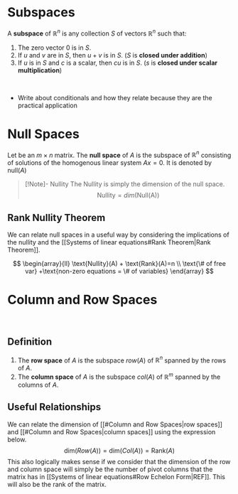 



# Subspaces
A **subspace** of $\mathbb{R}^n$ is any collection $S$ of vectors $\mathbb{R}^n$ such that:
1. The zero vector $0$ is in $S$.
2. If $u$ and $v$ are in $S$, then $u+v$ is in $S$. ($S$ is **closed under addition**)
3. If $u$ is in $S$ and $c$ is a scalar, then $cu$ is in $S$. ($s$ is **closed under scalar multiplication**)

&emsp;

- Write about conditionals and how they relate because they are the practical application


# Null Spaces
Let  be an $m\times n$ matrix. The **null space** of $A$ is the subspace of $\mathbb{R}^n$ consisting of solutions of the homogenous linear system $Ax=0$. It is denoted by $\text{null}(A)$

> [!Note]- Nullity
> The Nullity is simply the dimension of the null space. 
> $$
> \text{Nullity} =dim(\text{Null(A)})
> $$




## Rank Nullity Theorem 
We can relate null spaces in a useful way by considering the implications of the nullity and the [[Systems of linear equations#Rank Theorem|Rank Theorem]]. 

$$
\begin{array}{ll}
\text{Nullity}(A) + \text{Rank}(A)=n \\
\text{\# of free var} +\text{non-zero equations = \# of variables}
\end{array}
$$


# Column and Row Spaces 
&emsp;

## Definition
1. The **row space** of $A$ is the subspace $row(A)$ of $\mathbb{R}^n$ spanned by the rows of $A$. 
2. The **column space** of $A$ is the subspace $col(A)$ of $\mathbb{R}^m$ spanned by the columns of $A$. 



## Useful Relationships
We can relate the dimension of [[#Column and Row Spaces|row spaces]] and [[#Column and Row Spaces|column spaces]] using the expression below.
$$
\text{dim}(Row(A))=\text{dim}(Col(A))=\text{Rank}(A)
$$
 This also logically makes sense if we consider that the dimension of the row and column space will simply be the number of pivot columns that the matrix has in [[Systems of linear equations#Row Echelon Form|REF]]. This will also be the rank of the matrix.  